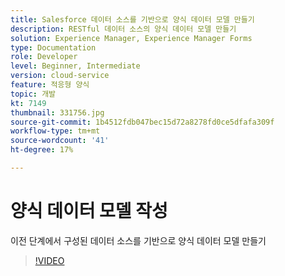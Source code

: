 ```yaml
---
title: Salesforce 데이터 소스를 기반으로 양식 데이터 모델 만들기
description: RESTful 데이터 소스의 양식 데이터 모델 만들기
solution: Experience Manager, Experience Manager Forms
type: Documentation
role: Developer
level: Beginner, Intermediate
version: cloud-service
feature: 적응형 양식
topic: 개발
kt: 7149
thumbnail: 331756.jpg
source-git-commit: 1b4512fdb047bec15d72a8278fd0ce5dfafa309f
workflow-type: tm+mt
source-wordcount: '41'
ht-degree: 17%

---
```


# 양식 데이터 모델 작성

이전 단계에서 구성된 데이터 소스를 기반으로 양식 데이터 모델 만들기

>[!VIDEO](https://video.tv.adobe.com/v/331756/?quality=12&learn=on)
